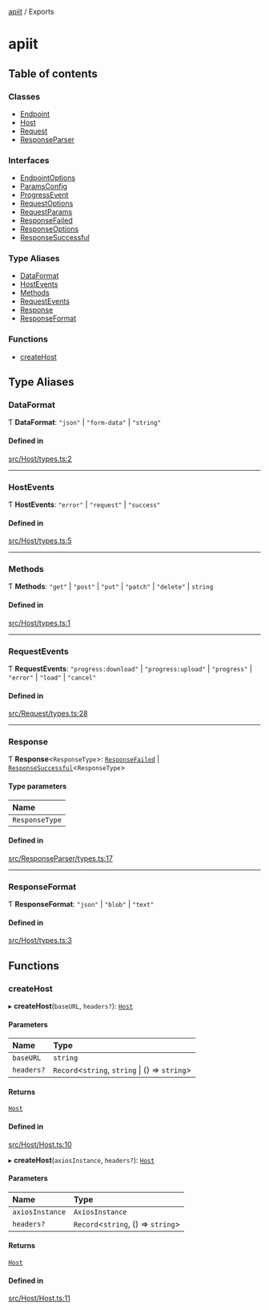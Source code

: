 [apiit](README.md) / Exports

# apiit

## Table of contents

### Classes

- [Endpoint](classes/Endpoint.md)
- [Host](classes/Host.md)
- [Request](classes/Request.md)
- [ResponseParser](classes/ResponseParser.md)

### Interfaces

- [EndpointOptions](interfaces/EndpointOptions.md)
- [ParamsConfig](interfaces/ParamsConfig.md)
- [ProgressEvent](interfaces/ProgressEvent.md)
- [RequestOptions](interfaces/RequestOptions.md)
- [RequestParams](interfaces/RequestParams.md)
- [ResponseFailed](interfaces/ResponseFailed.md)
- [ResponseOptions](interfaces/ResponseOptions.md)
- [ResponseSuccessful](interfaces/ResponseSuccessful.md)

### Type Aliases

- [DataFormat](modules.md#dataformat)
- [HostEvents](modules.md#hostevents)
- [Methods](modules.md#methods)
- [RequestEvents](modules.md#requestevents)
- [Response](modules.md#response)
- [ResponseFormat](modules.md#responseformat)

### Functions

- [createHost](modules.md#createhost)

## Type Aliases

### DataFormat

Ƭ **DataFormat**: ``"json"`` \| ``"form-data"`` \| ``"string"``

#### Defined in

[src/Host/types.ts:2](https://github.com/AlexKletn/apiit/blob/21e19d0/src/Host/types.ts#L2)

___

### HostEvents

Ƭ **HostEvents**: ``"error"`` \| ``"request"`` \| ``"success"``

#### Defined in

[src/Host/types.ts:5](https://github.com/AlexKletn/apiit/blob/21e19d0/src/Host/types.ts#L5)

___

### Methods

Ƭ **Methods**: ``"get"`` \| ``"post"`` \| ``"put"`` \| ``"patch"`` \| ``"delete"`` \| `string`

#### Defined in

[src/Host/types.ts:1](https://github.com/AlexKletn/apiit/blob/21e19d0/src/Host/types.ts#L1)

___

### RequestEvents

Ƭ **RequestEvents**: ``"progress:download"`` \| ``"progress:upload"`` \| ``"progress"`` \| ``"error"`` \| ``"load"`` \| ``"cancel"``

#### Defined in

[src/Request/types.ts:28](https://github.com/AlexKletn/apiit/blob/21e19d0/src/Request/types.ts#L28)

___

### Response

Ƭ **Response**\<`ResponseType`\>: [`ResponseFailed`](interfaces/ResponseFailed.md) \| [`ResponseSuccessful`](interfaces/ResponseSuccessful.md)\<`ResponseType`\>

#### Type parameters

| Name |
| :------ |
| `ResponseType` |

#### Defined in

[src/ResponseParser/types.ts:17](https://github.com/AlexKletn/apiit/blob/21e19d0/src/ResponseParser/types.ts#L17)

___

### ResponseFormat

Ƭ **ResponseFormat**: ``"json"`` \| ``"blob"`` \| ``"text"``

#### Defined in

[src/Host/types.ts:3](https://github.com/AlexKletn/apiit/blob/21e19d0/src/Host/types.ts#L3)

## Functions

### createHost

▸ **createHost**(`baseURL`, `headers?`): [`Host`](classes/Host.md)

#### Parameters

| Name | Type |
| :------ | :------ |
| `baseURL` | `string` |
| `headers?` | `Record`\<`string`, `string` \| () => `string`\> |

#### Returns

[`Host`](classes/Host.md)

#### Defined in

[src/Host/Host.ts:10](https://github.com/AlexKletn/apiit/blob/21e19d0/src/Host/Host.ts#L10)

▸ **createHost**(`axiosInstance`, `headers?`): [`Host`](classes/Host.md)

#### Parameters

| Name | Type |
| :------ | :------ |
| `axiosInstance` | `AxiosInstance` |
| `headers?` | `Record`\<`string`, () => `string`\> |

#### Returns

[`Host`](classes/Host.md)

#### Defined in

[src/Host/Host.ts:11](https://github.com/AlexKletn/apiit/blob/21e19d0/src/Host/Host.ts#L11)
